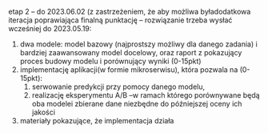 etap 2 – do 2023.06.02 (z zastrzeżeniem, że aby możliwa byładodatkowa iteracja poprawiająca finalną punktację – rozwiązanie trzeba wysłać wcześniej do 2023.05.19:
1) dwa modele: model bazowy (najprostszy możliwy dla danego zadania) i bardziej zaawansowany model docelowy, oraz raport z pokazujący proces budowy modelu i porównujący wyniki (0-15pkt)
2) implementację aplikacji(w formie mikroserwisu), która pozwala na (0-15pkt):
   1) serwowanie predykcji przy pomocy danego modelu,
   2) realizację eksperymentu A/B –w ramach którego porównywane będą oba modelei zbierane dane niezbędne do późniejszej oceny ich jakości
3) materiały pokazujące, że implementacja działa
